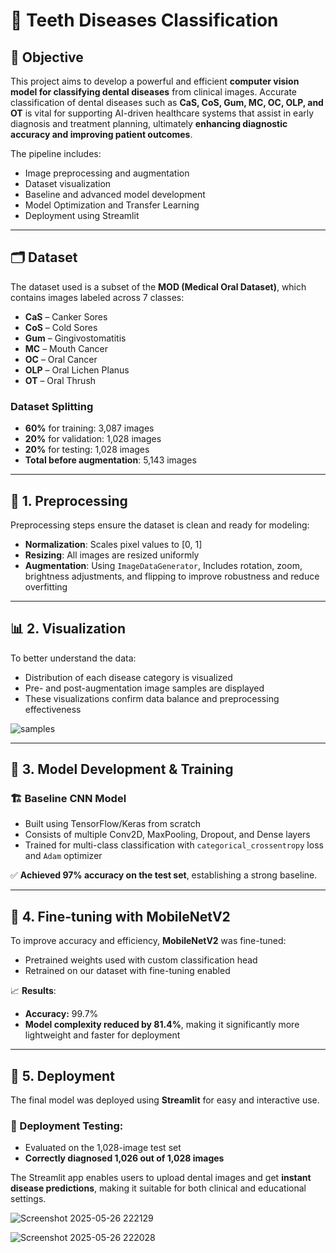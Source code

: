 # 🦷 Teeth Diseases Classification

## 📌 Objective

This project aims to develop a powerful and efficient **computer vision model for classifying dental diseases** from clinical images. Accurate classification of dental diseases such as **CaS, CoS, Gum, MC, OC, OLP, and OT** is vital for supporting AI-driven healthcare systems that assist in early diagnosis and treatment planning, ultimately **enhancing diagnostic accuracy and improving patient outcomes**.

The pipeline includes:

* Image preprocessing and augmentation
* Dataset visualization
* Baseline and advanced model development
* Model Optimization and Transfer Learning
* Deployment using Streamlit

---

## 🗂️ Dataset

The dataset used is a subset of the **MOD (Medical Oral Dataset)**, which contains images labeled across 7 classes:

* **CaS** – Canker Sores
* **CoS** – Cold Sores 
* **Gum** – Gingivostomatitis
* **MC** – Mouth Cancer
* **OC** – Oral Cancer 
* **OLP** – Oral Lichen Planus
* **OT** – Oral Thrush 

### Dataset Splitting

* **60%** for training: 3,087 images
* **20%** for validation: 1,028 images
* **20%** for testing: 1,028 images
* **Total before augmentation**: 5,143 images

---

## 🧼 1. Preprocessing

Preprocessing steps ensure the dataset is clean and ready for modeling:

* **Normalization**: Scales pixel values to \[0, 1]
* **Resizing**: All images are resized uniformly
* **Augmentation**: Using `ImageDataGenerator`, Includes rotation, zoom, brightness adjustments, and flipping to improve robustness and reduce overfitting

---

## 📊 2. Visualization

To better understand the data:

* Distribution of each disease category is visualized
* Pre- and post-augmentation image samples are displayed
* These visualizations confirm data balance and preprocessing effectiveness
  
![samples](https://github.com/user-attachments/assets/7c5337e7-dc6f-4abe-bb4c-615f801c3ed8)

---

## 🧠 3. Model Development & Training

### 🏗️ Baseline CNN Model

* Built using TensorFlow/Keras from scratch
* Consists of multiple Conv2D, MaxPooling, Dropout, and Dense layers
* Trained for multi-class classification with `categorical_crossentropy` loss and `Adam` optimizer

✅ **Achieved 97% accuracy on the test set**, establishing a strong baseline.

---

## 🔁 4. Fine-tuning with MobileNetV2

To improve accuracy and efficiency, **MobileNetV2** was fine-tuned:

* Pretrained weights used with custom classification head
* Retrained on our dataset with fine-tuning enabled

📈 **Results**:

* **Accuracy:** 99.7%
* **Model complexity reduced by 81.4%**, making it significantly more lightweight and faster for deployment

---

## 🚀 5. Deployment

The final model was deployed using **Streamlit** for easy and interactive use. 

### 🔬 Deployment Testing:

* Evaluated on the 1,028-image test set
* **Correctly diagnosed 1,026 out of 1,028 images**

The Streamlit app enables users to upload dental images and get **instant disease predictions**, making it suitable for both clinical and educational settings.

![Screenshot 2025-05-26 222129](https://github.com/user-attachments/assets/466e01d5-287c-4077-afad-bb6b2de0801b)

![Screenshot 2025-05-26 222028](https://github.com/user-attachments/assets/0b3cfe55-63d3-40ad-b663-91d792016005)
